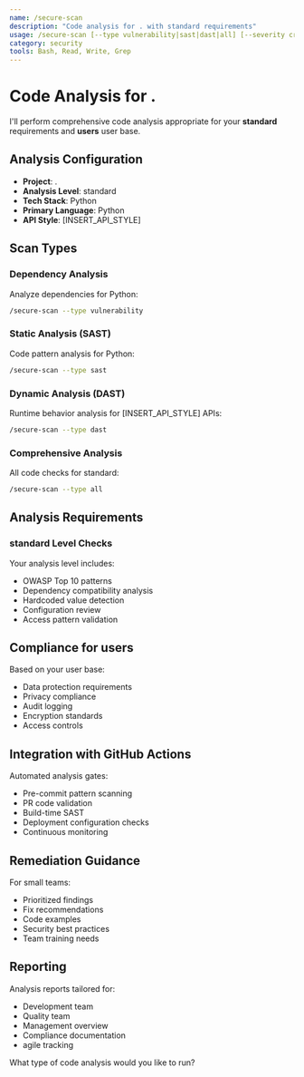 ```yaml
---
name: /secure-scan
description: "Code analysis for . with standard requirements"
usage: /secure-scan [--type vulnerability|sast|dast|all] [--severity critical|high|medium|low]
category: security
tools: Bash, Read, Write, Grep
---
```


# Code Analysis for .

I'll perform comprehensive code analysis appropriate for your **standard** requirements and **users** user base.

## Analysis Configuration

- **Project**: .
- **Analysis Level**: standard
- **Tech Stack**: Python
- **Primary Language**: Python
- **API Style**: [INSERT_API_STYLE]

## Scan Types

### Dependency Analysis
Analyze dependencies for Python:
```bash
/secure-scan --type vulnerability
```

### Static Analysis (SAST)
Code pattern analysis for Python:
```bash
/secure-scan --type sast
```

### Dynamic Analysis (DAST)
Runtime behavior analysis for [INSERT_API_STYLE] APIs:
```bash
/secure-scan --type dast
```

### Comprehensive Analysis
All code checks for standard:
```bash
/secure-scan --type all
```

## Analysis Requirements

### standard Level Checks
Your analysis level includes:
- OWASP Top 10 patterns
- Dependency compatibility analysis
- Hardcoded value detection
- Configuration review
- Access pattern validation

## Compliance for users

Based on your user base:
- Data protection requirements
- Privacy compliance
- Audit logging
- Encryption standards
- Access controls

## Integration with GitHub Actions

Automated analysis gates:
- Pre-commit pattern scanning
- PR code validation
- Build-time SAST
- Deployment configuration checks
- Continuous monitoring

## Remediation Guidance

For small teams:
- Prioritized findings
- Fix recommendations
- Code examples
- Security best practices
- Team training needs

## Reporting

Analysis reports tailored for:
- Development team
- Quality team
- Management overview
- Compliance documentation
- agile tracking

What type of code analysis would you like to run?
